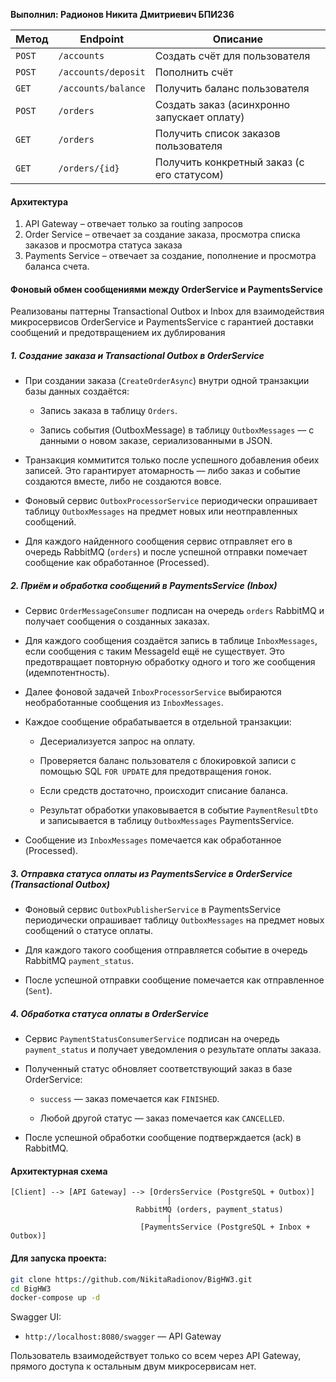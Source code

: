 
**Выполнил: Радионов Никита Дмитриевич БПИ236**

| Метод  | Endpoint            | Описание                                    |
| ------ | ------------------- | ------------------------------------------- |
| `POST` | `/accounts`         | Создать счёт для пользователя               |
| `POST` | `/accounts/deposit` | Пополнить счёт                              |
| `GET`  | `/accounts/balance` | Получить баланс пользователя                |
| `POST` | `/orders`           | Создать заказ (асинхронно запускает оплату) |
| `GET`  | `/orders`           | Получить список заказов пользователя        |
| `GET`  | `/orders/{id}`      | Получить конкретный заказ (с его статусом)  |

#### Архитектура

1. API Gateway – отвечает только за routing запросов
2. Order Service – отвечает за создание заказа, просмотра списка заказов и просмотра статуса заказа
3. Payments Service – отвечает за создание, пополнение и просмотра баланса счета.

#### Фоновый обмен сообщениями между OrderService и PaymentsService

Реализованы паттерны Transactional Outbox и Inbox для взаимодействия микросервисов OrderService и PaymentsService с гарантией доставки сообщений и предотвращением их дублирования

##### 1. Создание заказа и Transactional Outbox в OrderService

- При создании заказа (`CreateOrderAsync`) внутри одной транзакции базы данных создаётся:
	
	- Запись заказа в таблицу `Orders`.
		
	- Запись события (OutboxMessage) в таблицу `OutboxMessages` — с данными о новом заказе, сериализованными в JSON.
		
- Транзакция коммитится только после успешного добавления обеих записей. Это гарантирует атомарность — либо заказ и событие создаются вместе, либо не создаются вовсе.
	
- Фоновый сервис `OutboxProcessorService` периодически опрашивает таблицу `OutboxMessages` на предмет новых или неотправленных сообщений.
	
- Для каждого найденного сообщения сервис отправляет его в очередь RabbitMQ (`orders`) и после успешной отправки помечает сообщение как обработанное (Processed).
    

##### 2. Приём и обработка сообщений в PaymentsService (Inbox)

- Сервис `OrderMessageConsumer` подписан на очередь `orders` RabbitMQ и получает сообщения о созданных заказах.
	
- Для каждого сообщения создаётся запись в таблице `InboxMessages`, если сообщения с таким MessageId ещё не существует. Это предотвращает повторную обработку одного и того же сообщения (идемпотентность).
	
- Далее фоновой задачей `InboxProcessorService` выбираются необработанные сообщения из `InboxMessages`.
	
- Каждое сообщение обрабатывается в отдельной транзакции:
	
	- Десериализуется запрос на оплату.
		
	- Проверяется баланс пользователя с блокировкой записи с помощью SQL `FOR UPDATE` для предотвращения гонок.
		
	- Если средств достаточно, происходит списание баланса.
		
	- Результат обработки упаковывается в событие `PaymentResultDto` и записывается в таблицу `OutboxMessages` PaymentsService.
		
- Сообщение из `InboxMessages` помечается как обработанное (Processed).
    

##### 3. Отправка статуса оплаты из PaymentsService в OrderService (Transactional Outbox)
	
- Фоновый сервис `OutboxPublisherService` в PaymentsService периодически опрашивает таблицу `OutboxMessages` на предмет новых сообщений о статусе оплаты.
	
- Для каждого такого сообщения отправляется событие в очередь RabbitMQ `payment_status`.
	
- После успешной отправки сообщение помечается как отправленное (`Sent`).
    

##### 4. Обработка статуса оплаты в OrderService

- Сервис `PaymentStatusConsumerService` подписан на очередь `payment_status` и получает уведомления о результате оплаты заказа.
	    
- Полученный статус обновляет соответствующий заказ в базе OrderService:
	    
	- `success` — заказ помечается как `FINISHED`.
	        
	- Любой другой статус — заказ помечается как `CANCELLED`.
	        
- После успешной обработки сообщение подтверждается (ack) в RabbitMQ.

#### Архитектурная схема

```less
[Client] --> [API Gateway] --> [OrdersService (PostgreSQL + Outbox)]
                                   |
                            RabbitMQ (orders, payment_status)
                                   |
                             [PaymentsService (PostgreSQL + Inbox + Outbox)]

```


#### Для запуска проекта:

```bash
git clone https://github.com/NikitaRadionov/BigHW3.git
cd BigHW3
docker-compose up -d
```

Swagger UI:

- `http://localhost:8080/swagger` — API Gateway

Пользователь взаимодействует только со всем через API Gateway, прямого доступа к остальным двум микросервисам нет.
